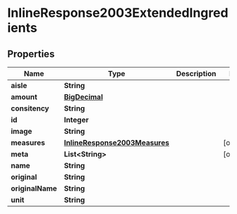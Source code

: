 

# InlineResponse2003ExtendedIngredients

## Properties

Name | Type | Description | Notes
------------ | ------------- | ------------- | -------------
**aisle** | **String** |  | 
**amount** | [**BigDecimal**](BigDecimal.md) |  | 
**consitency** | **String** |  | 
**id** | **Integer** |  | 
**image** | **String** |  | 
**measures** | [**InlineResponse2003Measures**](InlineResponse2003Measures.md) |  |  [optional]
**meta** | **List&lt;String&gt;** |  |  [optional]
**name** | **String** |  | 
**original** | **String** |  | 
**originalName** | **String** |  | 
**unit** | **String** |  | 




